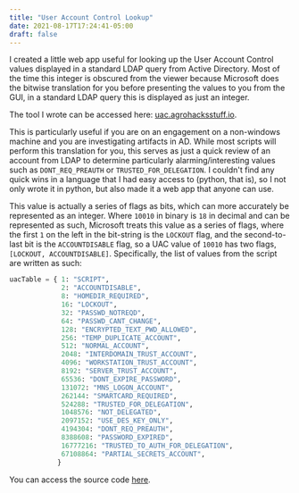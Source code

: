 ```yaml
---
title: "User Account Control Lookup"
date: 2021-08-17T17:24:41-05:00
draft: false
---
```


I created a little web app useful for looking up the User Account Control values displayed in a standard LDAP query from Active Directory. Most of the time this integer is obscured from the viewer because Microsoft does the bitwise translation for you before presenting the values to you from the GUI, in a standard LDAP query this is displayed as just an integer.

The tool I wrote can be accessed here: [uac.agrohacksstuff.io](https://uac.agrohacksstuff.io/).

This is particularly useful if you are on an engagement on a non-windows machine and you are investigating artifacts in AD. While most scripts will perform this translation for you, this serves as just a quick review of an account from LDAP to determine particularly alarming/interesting values such as `DONT_REQ_PREAUTH` or `TRUSTED_FOR_DELEGATION`. I couldn't find any quick wins in a language that I had easy access to (python, that is), so I not only wrote it in python, but also made it a web app that anyone can use.

This value is actually a series of flags as bits, which can more accurately be represented as an integer. Where `10010` in binary is `18` in decimal and can be represented as such, Microsoft treats this value as a series of flags, where the first `1` on the left in the bit-string is the `LOCKOUT` flag, and the second-to-last bit is the `ACCOUNTDISABLE` flag, so a UAC value of `10010` has two flags, `[LOCKOUT, ACCOUNTDISABLE]`. Specifically, the list of values from the script are written as such:

```python
uacTable = { 1: "SCRIPT",
             2: "ACCOUNTDISABLE",
             8: "HOMEDIR_REQUIRED",
             16: "LOCKOUT",
             32: "PASSWD_NOTREQD",
             64: "PASSWD_CANT_CHANGE",
             128: "ENCRYPTED_TEXT_PWD_ALLOWED",
             256: "TEMP_DUPLICATE_ACCOUNT",
             512: "NORMAL_ACCOUNT",
             2048: "INTERDOMAIN_TRUST_ACCOUNT",
             4096: "WORKSTATION_TRUST_ACCOUNT",
             8192: "SERVER_TRUST_ACCOUNT",
             65536: "DONT_EXPIRE_PASSWORD",
             131072: "MNS_LOGON_ACCOUNT",
             262144: "SMARTCARD_REQUIRED",
             524288: "TRUSTED_FOR_DELEGATION",
             1048576: "NOT_DELEGATED",
             2097152: "USE_DES_KEY_ONLY",
             4194304: "DONT_REQ_PREAUTH",
             8388608: "PASSWORD_EXPIRED",
             16777216: "TRUSTED_TO_AUTH_FOR_DELEGATION",
             67108864: "PARTIAL_SECRETS_ACCOUNT",
            }
```

You can access the source code [here](https://github.com/AgroDan/uac_lookup).